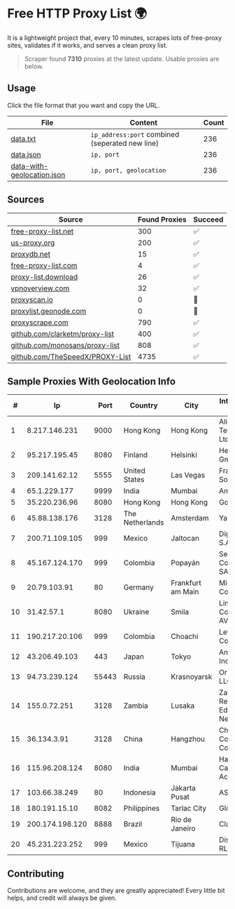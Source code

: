 
# Free HTTP Proxy List 🌍

It is a lightweight project that, every 10 minutes, scrapes lots of free-proxy sites, validates if it works, and serves a clean proxy list.


> Scraper found **7310** proxies at the latest update. Usable proxies are below.

## Usage

Click the file format that you want and copy the URL.


|File|Content|Count|
|----|-------|-----|
|[data.txt](https://raw.githubusercontent.com/themiralay/Proxy-List-World/master/data.txt)|`ip_address:port` combined (seperated new line)|236|
|[data.json](https://raw.githubusercontent.com/themiralay/Proxy-List-World/master/data.json)|`ip, port`|236|
|[data-with-geolocation.json](https://raw.githubusercontent.com/themiralay/Proxy-List-World/master/data-with-geolocation.json)|`ip, port, geolocation`|236|

## Sources

|Source|Found Proxies|Succeed|
|------|-------------|-------|
|[free-proxy-list.net](https://free-proxy-list.net)|300|✅|
|[us-proxy.org](https://www.us-proxy.org)|200|✅|
|[proxydb.net](http://proxydb.net)|15|✅|
|[free-proxy-list.com](https://free-proxy-list.com/?page=&port=&type%5B%5D=http&type%5B%5D=https&up_time=0&search=Search)|4|✅|
|[proxy-list.download](https://www.proxy-list.download/HTTP)|26|✅|
|[vpnoverview.com](https://vpnoverview.com/privacy/anonymous-browsing/free-proxy-servers)|32|✅|
|[proxyscan.io](https://www.proxyscan.io)|0|🚫|
|[proxylist.geonode.com](https://proxylist.geonode.com/api/proxy-list?limit=300&page=1&sort_by=lastChecked&sort_type=desc&protocols=http,https)|0|🚫|
|[proxyscrape.com](https://api.proxyscrape.com/v2/?request=displayproxies&protocol=http&timeout=10000&country=all&ssl=all&anonymity=all)|790|✅|
|[github.com/clarketm/proxy-list](https://raw.githubusercontent.com/clarketm/proxy-list/master/proxy-list-raw.txt)|400|✅|
|[github.com/monosans/proxy-list](https://raw.githubusercontent.com/monosans/proxy-list/main/proxies/http.txt)|808|✅|
|[github.com/TheSpeedX/PROXY-List](https://raw.githubusercontent.com/TheSpeedX/PROXY-List/master/http.txt)|4735|✅|


## Sample Proxies With Geolocation Info

|#|Ip|Port|Country|City|Internet Service Provider|
|-|--|----|-------|----|-------------------------|
|1|8.217.146.231|9000|Hong Kong|Hong Kong|Alibaba (US) Technology Co., Ltd.|
|2|95.217.195.45|8080|Finland|Helsinki|Hetzner Online GmbH|
|3|209.141.62.12|5555|United States|Las Vegas|FranTech Solutions|
|4|65.1.229.177|9999|India|Mumbai|Amazon.com|
|5|35.220.236.96|8080|Hong Kong|Hong Kong|Google LLC|
|6|45.88.138.176|3128|The Netherlands|Amsterdam|Yaglom Labs Ltd|
|7|200.71.109.105|999|Mexico|Jaltocan|Digy Networks S.A De C.V.|
|8|45.167.124.170|999|Colombia|Popayán|Sepcom Comunicaciones SAS|
|9|20.79.103.91|80|Germany|Frankfurt am Main|Microsoft Corporation|
|10|31.42.57.1|8080|Ukraine|Smila|Limited Liability Company AVATOR ISP|
|11|190.217.20.106|999|Colombia|Choachi|Level 3 Colombia S.A|
|12|43.206.49.103|443|Japan|Tokyo|Amazon.com, Inc.|
|13|94.73.239.124|55443|Russia|Krasnoyarsk|Orion Telecom LLC|
|14|155.0.72.251|3128|Zambia|Lusaka|Zambia Research and Education Network|
|15|36.134.3.91|3128|China|Hangzhou|China Mobile Communications Corporation|
|16|115.96.208.124|8080|India|Mumbai|Hathway IP over Cable Internet Access|
|17|103.66.38.249|80|Indonesia|Jakarta Pusat|ASIANET-IP|
|18|180.191.15.10|8082|Philippines|Tarlac City|Globe Telecom|
|19|200.174.198.120|8888|Brazil|Rio de Janeiro|Claro S.A|
|20|45.231.223.252|999|Mexico|Tijuana|Distrokom S De RL De CV|



## Contributing

Contributions are welcome, and they are greatly appreciated! Every
little bit helps, and credit will always be given.

